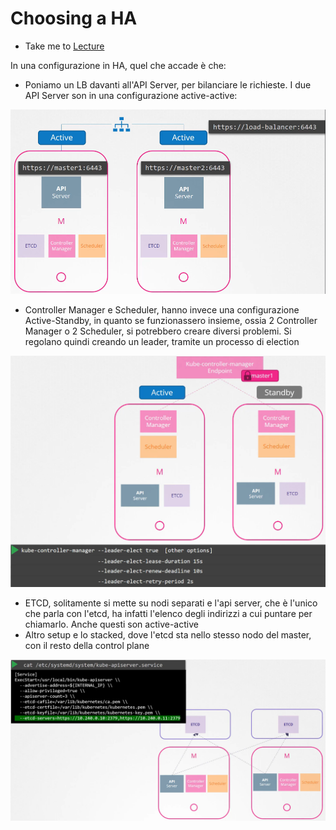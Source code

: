 # Choosing a HA

  - Take me to [Lecture](https://kodekloud.com/topic/configure-high-availability/)

In una configurazione in HA, quel che accade è che: 

- Poniamo un LB davanti all'API Server, per bilanciare le richieste. I due API Server
son in una configurazione active-active:

![img.png](api-server-active-active.png)

- Controller Manager e Scheduler, hanno invece una configurazione Active-Standby, 
in quanto se funzionassero insieme, ossia 2 Controller Manager o 2 Scheduler, si potrebbero creare diversi
problemi. Si regolano quindi creando un leader, tramite un processo di election

![img.png](controller-scheduler-active-standby.png)


- ETCD, solitamente si mette su nodi separati e l'api server, che è l'unico che parla con l'etcd, 
ha infatti l'elenco degli indirizzi a cui puntare per chiamarlo. Anche questi son active-active
- Altro setup e lo stacked, dove l'etcd sta nello stesso nodo del master, con il resto della control plane

![img.png](etcd-active-active-multinode.png)